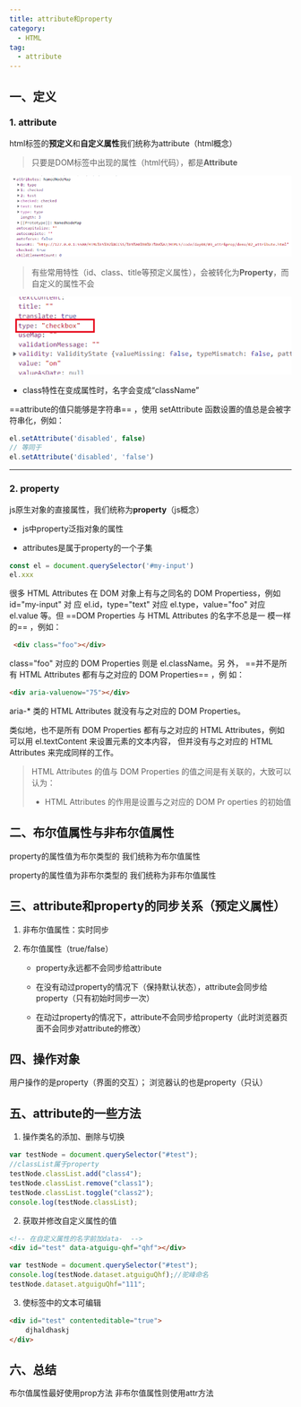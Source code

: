 ```yaml
---
title: attribute和property
category:
  - HTML
tag:
  - attribute
---
```


## 一、定义

### 1. attribute

html标签的**预定义**和**自定义属性**我们统称为attribute（html概念）

> 只要是DOM标签中出现的属性（html代码），都是**Attribute**

![image-20221123100921950](./images/attributes.png)

> 有些常用特性（id、class、title等预定义属性），会被转化为**Property**，而自定义的属性不会

![image-20221123101054215](./images/property.png)

- class特性在变成属性时，名字会变成“className”

==attribute的值只能够是字符串== ，使用 setAttribute 函数设置的值总是会被字符串化，例如：

```js
el.setAttribute('disabled', false)
// 等同于
el.setAttribute('disabled', 'false')
```



---

### 2. property

js原生对象的直接属性，我们统称为**property**（js概念）

- js中property泛指对象的属性

- attributes是属于property的一个子集


```js
const el = document.querySelector('#my-input')
el.xxx
```

很多 HTML Attributes 在 DOM 对象上有与之同名的 DOM Propertiess，例如 id="my-input" 对 应 el.id，type="text" 对应 el.type，value="foo" 对应 el.value 等。但 ==DOM Properties 与 HTML Attributes 的名字不总是一 模一样的== ，例如：

```html
 <div class="foo"></div>
```

class="foo" 对应的 DOM Properties 则是 el.className。另 外， ==并不是所有 HTML Attributes 都有与之对应的 DOM Properties== ，例 如：

```html
<div aria-valuenow="75"></div>
```

aria-* 类的 HTML Attributes 就没有与之对应的 DOM Properties。

类似地，也不是所有 DOM Properties 都有与之对应的 HTML Attributes，例如可以用 el.textContent 来设置元素的文本内容， 但并没有与之对应的 HTML Attributes 来完成同样的工作。

> HTML Attributes 的值与 DOM Properties 的值之间是有关联的，大致可以认为：
>
> - HTML Attributes 的作用是设置与之对应的 DOM Pr operties 的初始值

## 二、布尔值属性与非布尔值属性

property的属性值为布尔类型的  我们统称为布尔值属性

property的属性值为非布尔类型的  我们统称为非布尔值属性

## 三、attribute和property的同步关系（预定义属性）

1. 非布尔值属性：实时同步 

2. 布尔值属性（true/false）

   - property永远都不会同步给attribute

   - 在没有动过property的情况下（保持默认状态），attribute会同步给property（只有初始时同步一次）
   - 在动过property的情况下，attribute不会同步给property（此时浏览器页面不会同步对attribute的修改）

## 四、操作对象

用户操作的是property（界面的交互）； 浏览器认的也是property（只认）

## 五、attribute的一些方法

1. 操作类名的添加、删除与切换

```js
var testNode = document.querySelector("#test");
//classList属于property
testNode.classList.add("class4");
testNode.classList.remove("class1");
testNode.classList.toggle("class2");
console.log(testNode.classList);
```

2. 获取并修改自定义属性的值

```html
<!-- 在自定义属性的名字前加data-  -->
<div id="test" data-atguigu-qhf="qhf"></div>
```

```js
var testNode = document.querySelector("#test");
console.log(testNode.dataset.atguiguQhf);//驼峰命名
testNode.dataset.atguiguQhf="111";
```

3. 使标签中的文本可编辑

```html
<div id="test" contenteditable="true">
	djhaldhaskj
</div>
```

## 六、总结

布尔值属性最好使用prop方法
非布尔值属性则使用attr方法